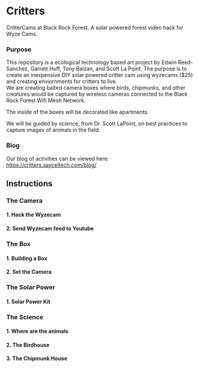 # Critters
CritterCams at Black Rock Forest. A solar powered forest video hack for Wyze Cams. 

### Purpose
This repository is a ecological technology based art project by Edwin Reed-Sanchez, Garrett Huff, Tony Baizan, and Scott La Point. 
The purpose is to create an inexpensive DIY solar powered critter cam using wyzecams ($25) and creating enviornments for critters to live.  
We are creating baited camera boxes where birds, chipmunks, and other creatures would be captured by wireless cameras connected to the Black Rock Forest Wifi Mesh Network.   

The inside of the boxes will be decorated like apartments.  

We will be guided by science, from Dr. Scott LaPoint, on best practices to capture images of animals in the field.  

### Blog
Our blog of activities can be viewed here: https://critters.sayceltech.com/blog/

## Instructions

### The Camera
#### 1. Hack the Wyzecam
#### 2. Send Wyzecam feed to Youtube

### The Box
#### 1. Building a Box
#### 2. Set the Camera

### The Solar Power
#### 1. Solar Power Kit


### The Science
#### 1. Where are the animals
#### 2. The Birdhouse
#### 3. The Chipmunk House







